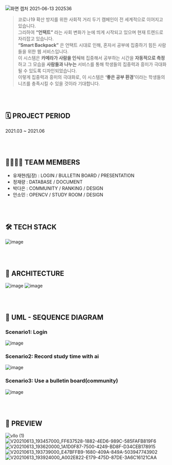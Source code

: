 ![화면 캡처 2021-06-13 202536](https://user-images.githubusercontent.com/70877497/121805305-a07a0500-cc85-11eb-86b2-1cf1168616ac.jpg)

>코로나19 확산 방지를 위한 사회적 거리 두기 캠페인이 전 세계적으로 이어지고 있습니다. 
<br>그리하여 <b>“언택트”</b> 라는 사회 변화가 눈에 띄게 시작되고 있으며 현재 트렌드로 자리잡고 있습니다. 
<br><b>“Smart Backpack”</b> 은 언택트 시대로 인해, 혼자서 공부에 집중하기 힘든 사람들을 위한 웹 서비스입니다. 
<br>이 시스템은 <b>카메라가 사람을 인식</b>해 집중해서 공부하는 시간을 <b>자동적으로 측정</b>하고 그 모습을 <b>사람들과 나누는</b> 서비스를 통해 학생들의 집중력과 흥미가 극대화될 수 있도록 디자인되었습니다. 
<br>이렇게 집중력과 흥미의 극대화로, 이 시스템은 <b>‘좋은 공부 환경’</b>이라는 학생들의 니즈를 충족시킬 수 있을 것이라 기대합니다.

<br><br>
## 🗓️ PROJECT PERIOD
2021.03 ~ 2021.06

<br><br>
## 👨‍👩‍👧‍👧 TEAM MEMBERS
- 유재현(팀장) : LOGIN / BULLETIN BOARD / PRESENTATION
- 정재량 : DATABASE / DOCUMENT
- 박다은 : COMMUNITY / RANKING / DESIGN
- 안소민 : OPENCV / STUDY ROOM / DESIGN

<br><br>
## 🛠️ TECH STACK
![image](https://user-images.githubusercontent.com/70877497/121805423-331aa400-cc86-11eb-9b71-f424168f9552.png)

<br><br>
## 📜 ARCHITECTURE
![image](https://user-images.githubusercontent.com/70877497/121805456-62c9ac00-cc86-11eb-8090-3ff27d0ed1cd.png)
![image](https://user-images.githubusercontent.com/70877497/121805461-65c49c80-cc86-11eb-9c1b-8da4d45b51c8.png)

<br><br>
## 📑 UML - SEQUENCE DIAGRAM
### Scenario1: Login 
![image](https://user-images.githubusercontent.com/70877497/121805505-7f65e400-cc86-11eb-889b-42e5f469093a.png)
<br>
### Scenario2: Record study time with ai
![image](https://user-images.githubusercontent.com/70877497/121805516-8a207900-cc86-11eb-9fb8-f837e2d11867.png)
<br>
### Scenario3: Use a bulletin board(community)
![image](https://user-images.githubusercontent.com/70877497/121805522-94427780-cc86-11eb-8edb-2860bd961bde.png)

<br><br>
## 👀 PREVIEW
![vllo (1)](https://user-images.githubusercontent.com/70877497/121805534-a58b8400-cc86-11eb-9877-73ec666c0c1b.gif)
![V20210613_193457000_FF637528-1882-4ED6-989C-585FAFB819F6](https://user-images.githubusercontent.com/70877497/121805544-ade3bf00-cc86-11eb-824f-e2754e3923f7.gif)
![V20210613_193620000_1A1D0F87-7500-4249-BD8F-D34CEB178915](https://user-images.githubusercontent.com/70877497/121805555-b2a87300-cc86-11eb-9e9c-ca3505051538.gif)
![V20210613_193739000_E47BFFB9-1680-409A-849A-503947743902](https://user-images.githubusercontent.com/70877497/121805572-bb994480-cc86-11eb-9b01-62779188dfc0.gif)
![V20210613_193924000_A002E822-E179-475D-87DE-3A6C16121CAA](https://user-images.githubusercontent.com/70877497/121805575-bdfb9e80-cc86-11eb-9145-931b0b5a1c13.gif)





